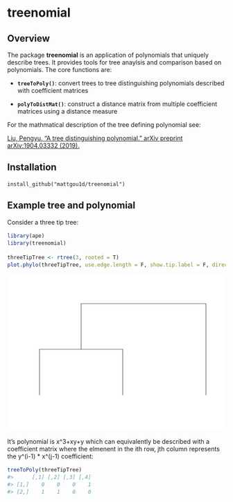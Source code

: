 
# treenomial

## Overview

The package **treenomial** is an application of polynomials that
uniquely describe trees. It provides tools for tree anaylsis and
comparison based on polynomials. The core functions are:

  - **`treeToPoly()`**: convert trees to tree distinguishing polynomials
    described with coefficient matrices

  - **`polyToDistMat()`**: construct a distance matrix from multiple
    coefficient matrices using a distance measure

For the mathmatical description of the tree defining polynomial see:

[Liu, Pengyu. “A tree distinguishing polynomial.” arXiv preprint
arXiv:1904.03332 (2019).](https://arxiv.org/abs/1904.03332)

## Installation

    install_github("mattgou1d/treenomial")

## Example tree and polynomial

Consider a three tip tree:

``` r
library(ape)
library(treenomial)

threeTipTree <- rtree(3, rooted = T)
plot.phylo(threeTipTree, use.edge.length = F, show.tip.label = F, direction = "downwards")
```

![](man/figures/README-threeTipTree-1.png)<!-- -->

It’s polynomial is x^3+xy+y which can equivalently be described with a
coefficient matrix where the elmenent in the ith row, jth column
represents the y^(i-1) \* x^(j-1) coefficient:

``` r
treeToPoly(threeTipTree)
#>      [,1] [,2] [,3] [,4]
#> [1,]    0    0    0    1
#> [2,]    1    1    0    0
```
